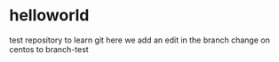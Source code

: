 # helloworld
test repository to learn git
here we add an edit in the branch
change on centos to branch-test
